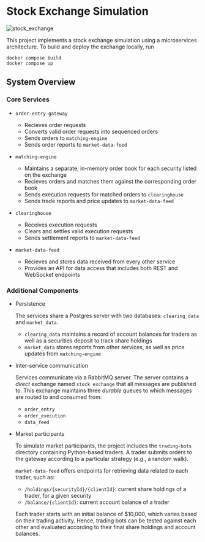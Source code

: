 # Stock Exchange Simulation

![stock_exchange](https://github.com/christian-spooner/stock-exchange-simulation/assets/93479191/44775907-284a-4b63-8099-0f90d92f30ee)

This project implements a stock exchange simulation using a microservices architecture. To build and deploy the exchange locally, run
```
docker compose build
docker compose up
```

## System Overview

### Core Services

- `order-entry-gateway` 
    - Recieves order requests
    - Converts valid order requests into sequenced orders
    - Sends orders to `matching-engine`
    - Sends order reports to `market-data-feed`

- `matching-engine`
    - Maintains a separate, in-memory order book for each security listed on the exchange 
    - Recieves orders and matches them against the corresponding order book
    - Sends execution requests for matched orders to `clearinghouse`
    - Sends trade reports and price updates to `market-data-feed`

- `clearinghouse`
    - Receives execution requests
    - Clears and settles valid execution requests
    - Sends settlement reports to `market-data-feed`

- `market-data-feed`
    - Recieves and stores data received from every other service
    - Provides an API for data access that includes both REST and WebSocket endpoints

### Additional Components

- Persistence

    The services share a Postgres server with two databases: `clearing_data` and `market_data`.

    - `clearing_data` maintains a record of account balances for traders as well as a securities deposit to track share holdings
    - `market_data` stores reports from other services, as well as price updates from `matching-engine`

- Inter-service communication

    Services communicate via a RabbitMQ server. The server contains a *direct* exchange named `stock_exchange` that all messages are published to. This exchange maintains three *durable* queues to which messages are routed to and consumed from: 
    - `order_entry`
    - `order_execution`
    - `data_feed`

- Market participants

   To simulate market participants, the project includes the `trading-bots` directory containing Python-based traders. A trader submits orders to the gateway according to a particular strategy (e.g., a random walk).

   `market-data-feed` offers endpoints for retrieving data related to each trader, such as:

   - `/holdings/{securityId}/{clientId}`: current share holdings of a trader, for a given security
   - `/balance/{clientId}`: current account balance of a trader

   Each trader starts with an initial balance of $10,000, which varies based on their trading activity. Hence, trading bots can be tested against each other and evaluated according to their final share holdings and account balances.
